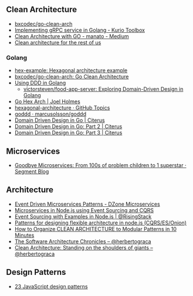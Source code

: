 
## Clean Architecture 

* [bxcodec/go-clean-arch](https://github.com/bxcodec/go-clean-arch)
* [Implementing gRPC service in Golang - Kurio Toolbox](https://toolbox.kurio.co.id/implementing-grpc-service-in-golang-afb9e05c0064)
* [Clean Architecture with GO - manato - Medium](https://medium.com/manato/clean-architecture-with-go-bce409427d31)
* [Clean architecture for the rest of us](https://pusher.com/tutorials/clean-architecture-introduction)


### Golang

* [hex-example: Hexagonal architecture example](https://github.com/Holmes89/hex-example/blob/hex/main.go)
* [bxcodec/go-clean-arch: Go Clean Architecture](https://github.com/bxcodec/go-clean-arch/)
* [Using DDD in Golang](https://dev.to/stevensunflash/using-domain-driven-design-ddd-in-golang-3ee5)
	* [victorsteven/food-app-server: Exploring Domain-Driven Design in Golang](https://github.com/victorsteven/food-app-server)
* [Go Hex Arch | Joel Holmes](https://www.joeldholmes.com/post/go-hex-arch/)  
* [hexagonal-architecture · GitHub Topics](https://github.com/topics/hexagonal-architecture?l=go)  
* [goddd · marcusolsson/goddd](https://github.com/marcusolsson/goddd)  
* [Domain Driven Design in Go | Citerus](https://www.citerus.se/go-ddd)  
* [Domain Driven Design in Go: Part 2 | Citerus](https://www.citerus.se/part-2-domain-driven-design-in-go)  
* [Domain Driven Design in Go: Part 3 | Citerus](https://www.citerus.se/part-3-domain-driven-design-in-go)  




## Microservices
* [Goodbye Microservices: From 100s of problem children to 1 superstar · Segment Blog](https://segment.com/blog/goodbye-microservices/)

## Architecture
* [Event Driven Microservices Patterns - DZone Microservices](https://dzone.com/articles/event-driven-microservices-patterns)
* [Microservices in Node.js using Event Sourcing and CQRS](http://slides.com/stefankutko/nodejs-microservices-event-sourcing-cqrs#/)
* [Event Sourcing with Examples in Node.js | @RisingStack](https://blog.risingstack.com/event-sourcing-with-examples-node-js-at-scale/)
* [Patterns for designing flexible architecture in node.js (CQRS/ES/Onion)](https://medium.com/@domagojk/patterns-for-designing-flexible-architecture-in-node-js-cqrs-es-onion-7eb10bbefe17)
* [How to Organize CLEAN ARCHITECTURE to Modular Patterns in 10 Minutes](https://hackernoon.com/applying-clean-architecture-on-web-application-with-modular-pattern-7b11f1b89011)
* [The Software Architecture Chronicles – @herbertograca](https://herbertograca.com/2017/07/03/the-software-architecture-chronicles/)
* [Clean Architecture: Standing on the shoulders of giants – @herbertograca](https://herbertograca.com/2017/09/28/clean-architecture-standing-on-the-shoulders-of-giants/)

## Design Patterns
* [23 JavaScript design patterns](https://boostlog.io/@sonuton/23-javascript-design-patterns-5adb006847018500491f3f7f)

<!--stackedit_data:
eyJoaXN0b3J5IjpbMTQ0ODM1MjMxMF19
-->